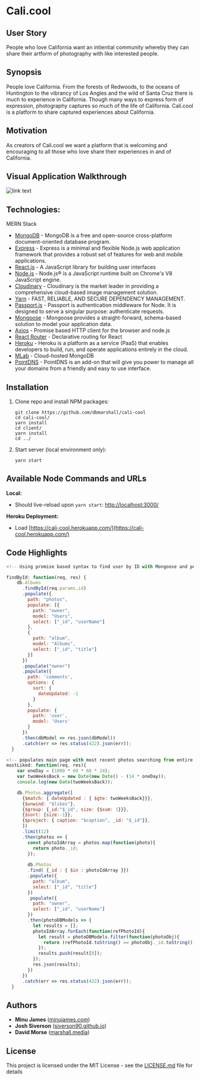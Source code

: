 # Cali.cool

## User Story

People who love California want an intiential community whereby they can share their artform of photography with like interested people.

## Synopsis

People love California. From the forests of Redwoods, to the oceans of Huntington to the vibrancy of Los Angles and the wild of Santa Cruz there is much to experience in California. Though many ways to express form of expression, photography captures so much of the life of California. Cali.cool is a platform to share captured experiences about California.

## Motivation

As creators of Cali.cool we want a platform that is welcoming and encouraging to all those who love share their experiences in and of California.


## Visual Application Walkthrough

![link text](http://link "image alt text")

## Technologies:

MERN Stack
* [MongoDB](https://www.mongodb.com/) - MongoDB is a free and open-source cross-platform document-oriented database program.
* [Express](https://expressjs.com/) - Express is a minimal and flexible Node.js web application framework that provides a robust set of features for web and mobile applications.
* [React.js](https://reactjs.org/) - A JavaScript library for building user interfaces
* [Node.js](https://nodejs.org/en/) - Node.js® is a JavaScript runtime built on Chrome's V8 JavaScript engine.
* [Cloudinary](https://cloudinary.com/) - Cloudinary is the market leader in providing a comprehensive cloud-based image management solution.
* [Yarn](https://yarnpkg.com/en/) - FAST, RELIABLE, AND SECURE DEPENDENCY MANAGEMENT.
* [Passport.js](http://www.passportjs.org/docs/) - Passport is authentication middleware for Node. It is designed to serve a singular purpose: authenticate requests.
* [Mongoose](http://mongoosejs.com/) - Mongoose provides a straight-forward, schema-based solution to model your application data.
* [Axios](https://www.npmjs.com/package/axios) - Promise based HTTP client for the browser and node.js
* [React Router](https://github.com/ReactTraining/react-router) - Declarative routing for React
* [Heroku](https://www.google.com/url?sa=t&rct=j&q=&esrc=s&source=web&cd=1&ved=0ahUKEwihmIzp8IDYAhVQxWMKHe_SAOcQFggzMAA&url=https%3A%2F%2Fwww.heroku.com%2F&usg=AOvVaw1V4lhSv6mb_lZj6UUCUXpS) - Heroku is a platform as a service (PaaS) that enables developers to build, run, and operate applications entirely in the cloud.
* [MLab](https://elements.heroku.com/addons/mongolab) - Cloud-hosted MongoDB 
* [PointDNS](https://devcenter.heroku.com/articles/pointdns) - PointDNS is an add-on that will give you power to manage all your domains from a friendly and easy to use interface.

## Installation

1. Clone repo and install NPM packages:

    ```
    git clone https://github.com/dbmarshall/cali-cool
    cd cali-cool/
    yarn install 
    cd client/
    yarn install 
    cd ../
    ```

2. Start server (local environment only):

    ```
    yarn start
    ```

## Available Node Commands and URLs

**Local:** 

* Should live-reload upon `yarn start`: [http://localhost:3000/](http://localhost:3000/) 

**Heroku Deployment:** 

* Load [https://cali-cool.herokuapp.com/](https://cali-cool.herokuapp.com/) 

## Code Highlights
```javascript
<!-- Using promise based syntax to find user by ID with Mongoose and populate with data from photos and user collections -->

findById: function(req, res) {
    db.Albums
      .findById(req.params.id)
      .populate({
        path: "photos",
        populate: [{
          path: "owner",
          model: "Users",
          select: ["_id", "userName"]
        },
        {
          path: "album",
          model: "Albums",
          select: ["_id", "title"]
        }]
      })
      .populate("owner")
      .populate({
        path: 'comments',
        options: {
          sort: {
            dateUpdated: -1
          }
        },
        populate: {
          path: 'user',
          model: 'Users'
        }
      })
      .then(dbModel => res.json(dbModel))
      .catch(err => res.status(422).json(err));
  }
```

```javascript
<!-- populates main page with most recent photos searching from entire database -->
mostLiked: function(req, res){
    var oneDay = (1000 * 60 * 60 * 24);
    var twoWeeksBack = new Date(new Date() - (14 * oneDay));
    console.log(new Date(twoWeeksBack));

    db.Photos.aggregate([
      {$match: { dateUpdated : { $gte: twoWeeksBack}}},
      {$unwind: "$likes"}, 
      {$group: {_id:"$_id", size: {$sum: 1}}},
      {$sort: {size:-1}},
      {$project: { caption: "$caption", _id: "$_id"}},
      ])
      .limit(12)
      .then(photos => {
        const photoIdArray = photos.map(function(photo){
          return photo._id;
        });
        
        db.Photos
        .find( {_id : { $in : photoIdArray }})
        .populate({
          path: "album",
          select: ["_id", "title"]
        })
        .populate({
          path: "owner",
          select: ["_id", "userName"]
        })
        .then(photoDBModels => {
          let results = [];
          photoIdArray.forEach(function(refPhotoId){
            let result = photoDBModels.filter(function(photoObj){
              return (refPhotoId.toString() == photoObj._id.toString());
            });
            results.push(result[0]);
          });
          res.json(results);
        })
      })
      .catch(err => res.status(422).json(err));
  }
```

## Authors

* **Minu James** ([minujames.com](http://minujames.com/))
* **Josh Siverson** ([siverson90.github.io](https://siverson90.github.io/))
* **David Morse** ([marshall.media](http://www.marshall.media/))

## License

This project is licensed under the MIT License - see the [LICENSE.md](LICENSE.md) file for details

